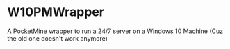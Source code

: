 # W10PMWrapper
A PocketMine wrapper to run a 24/7 server on a Windows 10 Machine (Cuz the old one doesn't work anymore)
